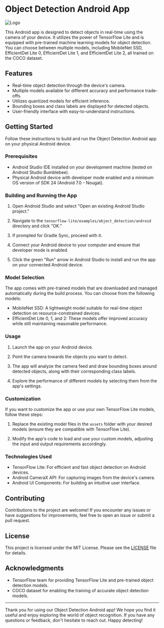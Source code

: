 # Object Detection Android App

![Logo](https://github.com/deepakdevengineer/Object-Detection-App/assets/129176978/78775f7a-432f-404c-83d3-682011a10d35)


This Android app is designed to detect objects in real-time using the camera of your device. It utilizes the power of TensorFlow Lite and is equipped with pre-trained machine learning models for object detection. You can choose between multiple models, including MobileNet SSD, EfficientDet Lite 0, EfficientDet Lite 1, and EfficientDet Lite 2, all trained on the COCO dataset.

## Features

- Real-time object detection through the device's camera.
- Multiple models available for different accuracy and performance trade-offs.
- Utilizes quantized models for efficient inference.
- Bounding boxes and class labels are displayed for detected objects.
- User-friendly interface with easy-to-understand instructions.

## Getting Started

Follow these instructions to build and run the Object Detection Android app on your physical Android device.

### Prerequisites

- Android Studio IDE installed on your development machine (tested on Android Studio Bumblebee).
- Physical Android device with developer mode enabled and a minimum OS version of SDK 24 (Android 7.0 - Nougat).

### Building and Running the App

1. Open Android Studio and select "Open an existing Android Studio project."

2. Navigate to the `tensorflow-lite/examples/object_detection/android` directory and click "OK."

3. If prompted for Gradle Sync, proceed with it.

4. Connect your Android device to your computer and ensure that developer mode is enabled.

5. Click the green "Run" arrow in Android Studio to install and run the app on your connected Android device.

### Model Selection

The app comes with pre-trained models that are downloaded and managed automatically during the build process. You can choose from the following models:

- MobileNet SSD: A lightweight model suitable for real-time object detection on resource-constrained devices.
- EfficientDet Lite 0, 1, and 2: These models offer improved accuracy while still maintaining reasonable performance.

### Usage

1. Launch the app on your Android device.

2. Point the camera towards the objects you want to detect.

3. The app will analyze the camera feed and draw bounding boxes around detected objects, along with their corresponding class labels.

4. Explore the performance of different models by selecting them from the app's settings.

### Customization

If you want to customize the app or use your own TensorFlow Lite models, follow these steps:

1. Replace the existing model files in the `assets` folder with your desired models (ensure they are compatible with TensorFlow Lite).

2. Modify the app's code to load and use your custom models, adjusting the input and output requirements accordingly.

### Technologies Used

- TensorFlow Lite: For efficient and fast object detection on Android devices.
- Android CameraX API: For capturing images from the device's camera.
- Android UI Components: For building an intuitive user interface.

## Contributing

Contributions to the project are welcome! If you encounter any issues or have suggestions for improvements, feel free to open an issue or submit a pull request.

## License

This project is licensed under the MIT License. Please see the [LICENSE](LICENSE) file for details.

## Acknowledgments

- TensorFlow team for providing TensorFlow Lite and pre-trained object detection models.
- COCO dataset for enabling the training of accurate object detection models.

---

Thank you for using our Object Detection Android app! We hope you find it useful and enjoy exploring the world of object recognition. If you have any questions or feedback, don't hesitate to reach out. Happy detecting!
